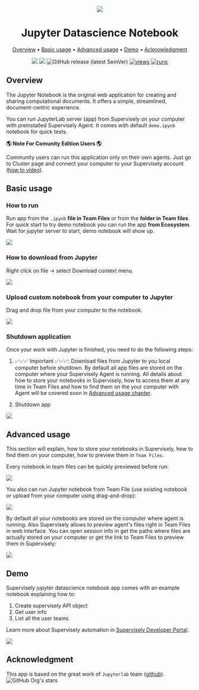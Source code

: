<div align="center" markdown>
<img src="https://user-images.githubusercontent.com/48913536/193065037-3ad134cb-194f-4016-882e-326587ee096f.png"/>

# Jupyter Datascience Notebook

<p align="center">
  <a href="#Overview">Overview</a> •
  <a href="#Basic-usage">Basic usage</a> •
  <a href="#Advanced-usage">Advanced usage</a> •
  <a href="#Demo">Demo</a> •
  <a href="#Acknowledgment">Acknowledgment</a>
</p>

[![](https://img.shields.io/badge/supervisely-ecosystem-brightgreen)](https://ecosystem.supervisely.com/apps/supervisely-ecosystem/jupyter-datascience-notebook)
[![](https://img.shields.io/badge/slack-chat-green.svg?logo=slack)](https://supervisely.com/slack)
![GitHub release (latest SemVer)](https://img.shields.io/github/v/release/supervisely-ecosystem/jupyter-datascience-notebook)
[![views](https://app.supervisely.com/img/badges/views/supervisely-ecosystem/jupyter-datascience-notebook.png)](https://supervisely.com)
[![runs](https://app.supervisely.com/img/badges/runs/supervisely-ecosystem/jupyter-datascience-notebook.png)](https://supervisely.com)

</div>

## Overview

The Jupyter Notebook is the original web application for creating and sharing computational documents.
It offers a simple, streamlined, document-centric experience.

You can run JupyterLab server (app) from Supervisely on your computer with preinstalled Supervisely Agent. It comes with default `demo.ipynb` notebook for quick tests.

**🌎 Note For Comunity Edition Users 🌎**

Community users can run this application only on their own agents. Just go to Cluster page and connect your computer to your Supervisely account ([how to video](https://youtu.be/aDqQiYycqyk)).

## Basic usage

### How to run

Run app from the `.ipynb` **file in Team Files** or from the **folder in Team files**. For quick start to try demo notebook you can run the app **from Ecosystem**. Wait for jupyter server to start, demo notebook will show up.

<img src="https://user-images.githubusercontent.com/12828725/193441522-fa6c062c-17b9-4419-838d-b032586a181a.gif">

### How to download from Jupyter

Right click on file -> select Download context menu.

<img src="https://user-images.githubusercontent.com/12828725/193441635-fa7b9672-b533-48f3-ae43-fae32834fb22.png">

### Upload custom notebook from your computer to Jupyter

Drag and drop file from your computer to the notebook.

<img src="https://user-images.githubusercontent.com/12828725/193441748-9e04b4f4-d69b-4662-8f80-27681fc22a39.gif">

### Shutdown application

Once your work with Jupyter is finished, you need to do the following steps:

1. ✅✅✅ Important ✅✅✅: Download files from Jupyter to you local computer before shutdown. By default all app files are stored on the computer where your Supervisely Agent is running. All details about how to store your notebooks in Supervisely, how to access them at any time in Team Files and how to find them on the your computer with Agent will be covered soon in [Advanced usage chapter](#Advanced-usage).

2. Shutdown app

<img src="https://user-images.githubusercontent.com/12828725/193442152-1a4912a4-8157-4f61-9c15-aa46c408a7a5.gif">

## Advanced usage

This section will explain, how to store your notebooks in Supervisely, how to find them on your computer, how to preview them in `Team Files`.

Every notebook in team files can be quickly previewed before run:

<img src="https://user-images.githubusercontent.com/12828725/193596703-d1ace1c2-e60d-48c6-a2a4-cf0899666079.gif">

You also can run Jupyter notebook from Team File (use existing notebook or upload from your computer using drag-and-drop):

<img src="https://user-images.githubusercontent.com/12828725/193598144-77796726-6f42-4520-b3b1-780b3deac611.gif">


By default all your notebooks are stored on the computer where agent is running. Also Supervisely allows to preview agent's files right in Team Files in web interface. You can open session info in get the paths where files are actually stored on your computer or get the link to Team Files to preview them in Supervisely:

<img src="https://user-images.githubusercontent.com/12828725/193599997-fb8061c8-0a1e-472a-886d-c00d665bb98f.gif">

## Demo

Supervisely jupyter datascience notebook app comes with an example notebook explaining how to:

1. Create supervisely API object
2. Get user info
3. List all the user teams

Learn more about Supervisely automation in [Supervisely Developer Portal](https://developer.supervisely.com/).

<img src="https://user-images.githubusercontent.com/12828725/193601181-76fbca3d-ced9-4cb4-9ae9-cee6ae576704.png">

## Acknowledgment

This app is based on the great work of `Jupyterlab` team ([github](https://github.com/jupyter/jupyter)). ![GitHub Org's stars](https://img.shields.io/github/stars/jupyter/jupyter?style=social)
